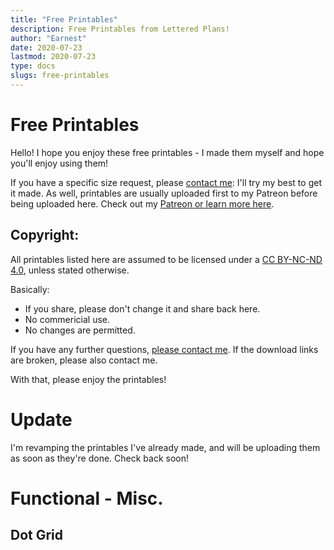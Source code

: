 ```yaml
---
title: "Free Printables"
description: Free Printables from Lettered Plans!
author: "Earnest"
date: 2020-07-23
lastmod: 2020-07-23
type: docs
slugs: free-printables
---
```


# Free Printables
Hello! I hope you enjoy these free printables - I made them myself and hope you'll enjoy using them!

If you have a specific size request, please [contact me](/docs/about): I'll try my best to get it made. As well, printables are usually uploaded first to my Patreon before being uploaded here. Check out my [Patreon or learn more here](/docs/support).

## Copyright:
All printables listed here are assumed to be licensed under a [CC BY-NC-ND 4.0](http://creativecommons.org/licenses/by-nc-nd/4.0/), unless stated otherwise.

Basically:
- If you share, please don't change it and share back here.
- No commericial use.
- No changes are permitted.

If you have any further questions, [please contact me](/docs/about). If the download links are broken, please also contact me.

With that, please enjoy the printables!

# Update
I'm revamping the printables I've already made, and will be uploading them as soon as they're done. Check back soon!

# Functional - Misc.

## Dot Grid
